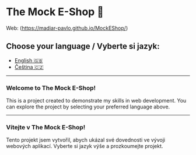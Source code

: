 # The Mock E-Shop 🛒

Web:  (https://madiar-pavlo.github.io/MockEShop/)


## Choose your language / Vyberte si jazyk:
- [English 🇬🇧](README.en.md)
- [Čeština 🇨🇿](README.cz.md)

---

### Welcome to The Mock E-Shop!
This is a project created to demonstrate my skills in web development. You can explore the project by selecting your preferred language above.

---

### Vítejte v The Mock E-Shop!
Tento projekt jsem vytvořil, abych ukázal své dovednosti ve vývoji webových aplikací. Vyberte si jazyk výše a prozkoumejte projekt.
